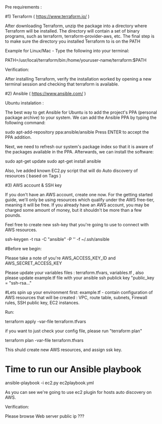 
Pre requirements :

#1) Terraform ( https://www.terraform.io/ )

After downloading Terraform, unzip the package into a directory where Terraform will be installed. The directory will contain a set of binary programs, such as terraform, terraform-provider-aws, etc. The final step is to make sure the directory you installed Terraform to is on the PATH

Example for Linux/Mac - Type the following into your terminal:

PATH=/usr/local/terraform/bin:/home/youruser-name/terraform:$PATH

Verification:

After installing Terraform, verify the installation worked by opening a new terminal session and checking that terraform is available.


#2) Ansible ( https://www.ansible.com/ )

Ubuntu instalation :

The best way to get Ansible for Ubuntu is to add the project's PPA (personal package archive) to your system. We can add the Ansible PPA by typing the following command:

sudo apt-add-repository ppa:ansible/ansible
Press ENTER to accept the PPA addition.

Next, we need to refresh our system's package index so that it is aware of the packages available in the PPA. Afterwards, we can install the software:

sudo apt-get update
sudo apt-get install ansible

Also, Ive added known EC2.py script that will do Auto discovery of resources ( based on Tags )

#3) AWS account & SSH key

If you don't have an AWS account, create one now. For the getting started guide, we'll only be using resources which qualify under the AWS free-tier, meaning it will be free. If you already have an AWS account, you may be charged some amount of money, but it shouldn't be more than a few pounds.

Feel free to create new ssh-key that you're going to use to connect with AWS resources.

ssh-keygen -t rsa -C "ansible" -P '' -f ~/.ssh/ansible


#Before we begin:

Please take a note of you're AWS_ACCESS_KEY_ID and AWS_SECRET_ACCESS_KEY

Please update your variables files : terraform.tfvars, variables.tf , also please update example.tf file with your ansible ssh publick key
"public_key = "ssh-rsa..."


#Lets spin up your environment first:
example.tf - contain configuration of AWS resources that will be created :
VPC, route table, subnets,  Firewall rules, SSH public key, EC2 instances.

Run: 

terraform apply -var-file terraform.tfvars

if you want to just check your config file, please run "terraform plan"

terraform plan -var-file terraform.tfvars 

This shuld create new AWS resources, and assign ssk key.


# Time to run our Ansible playbook

ansible-playbook -i ec2.py ec2playbook.yml

As you can see we're going to use ec2 plugin for hosts auto discovery on AWS.

Verification:

Please browse Web server public ip ???

